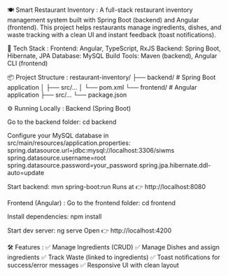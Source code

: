 🍽️ Smart Restaurant Inventory :
A full-stack restaurant inventory management system built with Spring Boot (backend) and Angular (frontend).
This project helps restaurants manage ingredients, dishes, and waste tracking with a clean UI and instant feedback (toast notifications).

🚀 Tech Stack :
Frontend: Angular, TypeScript, RxJS
Backend: Spring Boot, Hibernate, JPA
Database: MySQL
Build Tools: Maven (backend), Angular CLI (frontend)

📦 Project Structure :
restaurant-inventory/
 ├── backend/       # Spring Boot application
 │   ├── src/...
 │   └── pom.xml
 └── frontend/      # Angular application
     ├── src/...
     └── package.json

⚙️ Running Locally :
Backend (Spring Boot)

Go to the backend folder:
cd backend

Configure your MySQL database in src/main/resources/application.properties:
spring.datasource.url=jdbc:mysql://localhost:3306/siwms
spring.datasource.username=root
spring.datasource.password=your_password
spring.jpa.hibernate.ddl-auto=update

Start backend:
mvn spring-boot:run
Runs at 👉 http://localhost:8080


Frontend (Angular) :
Go to the frontend folder:
cd frontend

Install dependencies:
npm install

Start dev server:
ng serve
Open 👉 http://localhost:4200

🛠️ Features :
✅ Manage Ingredients (CRUD)
✅ Manage Dishes and assign ingredients
✅ Track Waste (linked to ingredients)
✅ Toast notifications for success/error messages
✅ Responsive UI with clean layout
